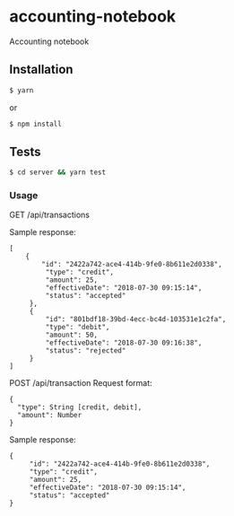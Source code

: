 # accounting-notebook
Accounting notebook

## Installation

```bash
$ yarn
```

 or

```bash
$ npm install
```

## Tests

```bash
$ cd server && yarn test
```

### Usage

GET /api/transactions

   Sample response:
   ```
   [
       {
           "id": "2422a742-ace4-414b-9fe0-8b611e2d0338",
            "type": "credit",
            "amount": 25,
            "effectiveDate": "2018-07-30 09:15:14",
            "status": "accepted"
        },
        {
            "id": "801bdf18-39bd-4ecc-bc4d-103531e1c2fa",
            "type": "debit",
            "amount": 50,
            "effectiveDate": "2018-07-30 09:16:38",
            "status": "rejected"
        }
   ]
   ```
 
POST  /api/transaction
  Request format:
  ```
  {
    "type": String [credit, debit],
    "amount": Number
  }
  ```
  Sample response:
  ```
  {
       "id": "2422a742-ace4-414b-9fe0-8b611e2d0338",
       "type": "credit",
       "amount": 25,
       "effectiveDate": "2018-07-30 09:15:14",
       "status": "accepted"
  }
  ```


